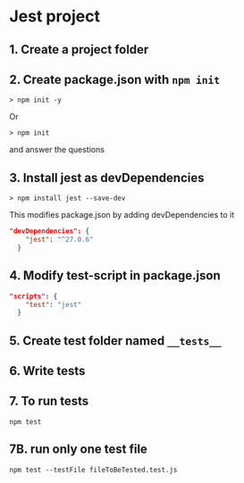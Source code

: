 # Jest project

## 1. Create a project folder

## 2. Create package.json with `npm init`

```shell
> npm init -y
```

Or

```shell
> npm init
```

and answer the questions

## 3. Install jest as devDependencies

```shell
> npm install jest --save-dev
```

This modifies package.json by adding devDependencies to it

```json
"devDependencies": {
    "jest": "^27.0.6"
  }
```

## 4. Modify test-script in package.json

```json
"scripts": {
    "test": "jest"
  }
```

## 5. Create test folder named `__tests__`

## 6. Write tests

## 7. To run tests

```shell
npm test
```

## 7B. run only one test file

```shell
npm test --testFile fileToBeTested.test.js
```
